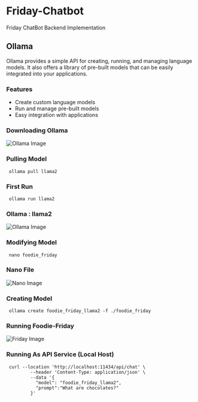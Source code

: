 # Friday-Chatbot

Friday ChatBot Backend Implementation

## Ollama

Ollama provides a simple API for creating, running, and managing language models. It also offers a library of pre-built models that can be easily integrated into your applications.

### Features
- Create custom language models
- Run and manage pre-built models
- Easy integration with applications


### Downloading Ollama
![Ollama Image](https://github.com/TheAppWizard/Friday-Chatbot/assets/70090469/0f6e463e-dc16-46df-928c-ea40f5ed90b3)

### Pulling Model 
```terminal
 ollama pull llama2
```


### First Run
```terminal
 ollama run llama2
```


### Ollama : llama2
![Ollama Image](https://github.com/TheAppWizard/Friday-Chatbot/assets/70090469/862ef660-ef32-4bf0-af72-98873b4138e8)


### Modifying Model
```terminal
 nano foodie_friday
```

### Nano File
![Nano Image](https://github.com/TheAppWizard/Friday-Chatbot/assets/70090469/2f05b7a3-379f-4da8-a63e-e6956fca7c4e)


### Creating Model
```terminal
 ollama create foodie_friday_llama2 -f ./foodie_friday
```

### Running Foodie-Friday
![Friday Image](https://github.com/TheAppWizard/Friday-Chatbot/assets/70090469/aa247bcb-b8ec-4a18-abb9-da2b6b5d591a)


### Running As API Service (Local Host)
```curl
 curl --location 'http://localhost:11434/api/chat' \
         --header 'Content-Type: application/json' \
         --data '{
           "model": "foodie_friday_llama2",
           "prompt":"What are chocolates?"
         }'
```




